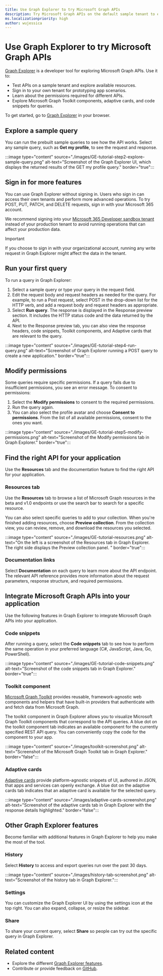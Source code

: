 ```yaml
---
title: Use Graph Explorer to try Microsoft Graph APIs
description: Try Microsoft Graph APIs on the default sample tenant to explore capabilities, or sign in to your tenant and use it as a prototyping tool to fulfill your app scenarios.
ms.localizationpriority: high
author: wujessica
---
```


# Use Graph Explorer to try Microsoft Graph APIs

[Graph Explorer](https://developer.microsoft.com/graph/graph-explorer/) is a developer tool for exploring Microsoft Graph APIs. Use it to:

- Test APIs on a sample tenant and explore available resources.
- Sign in to your own tenant for prototyping app scenarios.
- Learn about the permissions required for different APIs.
- Explore Microsoft Graph Toolkit components, adaptive cards, and code snippets for queries.

To get started, go to [Graph Explorer](https://developer.microsoft.com/graph/graph-explorer/) in your browser.

## Explore a sample query

You can run the prebuilt sample queries to see how the API works. Select any sample query, such as **Get my profile**, to see the request and response.

:::image type="content" source="./images/GE-tutorial-step2-explore-sample-query.png" alt-text="Screenshot of the Graph Explorer UI, which displays the returned results of the GET my profile query." border="true":::

## Sign in for more features

You can use Graph Explorer without signing in. Users who sign in can access their own tenants and perform more advanced operations. To try POST, PUT, PATCH, and DELETE requests, sign in with your Microsoft 365 account.

We recommend signing into your [Microsoft 365 Developer sandbox tenant](https://developer.microsoft.com/en-US/microsoft-365/dev-program) instead of your production tenant to avoid running operations that can affect your production data.

> [!IMPORTANT]
> If you choose to sign in with your organizational account, running any write request in Graph Explorer might affect the data in the tenant.

## Run your first query

To run a query in Graph Explorer:

1. Select a sample query or type your query in the request field.
1. Edit the request body and request headers as needed for the query.
For example, to run a Post request, select POST in the drop-down list for the HTTP verb, and add a request body and request headers as appropriate.
1. Select **Run query**.
The response is displayed in the Response preview section. It includes the HTTP status code and the data returned by the API.
1. Next to the Response preview tab, you can also view the response headers, code snippets, Toolkit components, and Adaptive cards that are relevant to the query.  

:::image type="content" source="./images/GE-tutorial-step4-run-query.png" alt-text="Screenshot of Graph Explorer running a POST query to create a new application." border="true":::

## Modify permissions

Some queries require specific permissions. If a query fails due to insufficient permissions, you see an error message. To consent to permissions:

1. Select the **Modify permissions** to consent to the required permissions.
1. Run the query again.
1. You can also select the profile avatar and choose **Consent to permissions**. From the list of all available permissions, consent to the ones you want.

:::image type="content" source="./images/GE-tutorial-step5-modify-permissions.png" alt-text="Screenshot of the Modify permissions tab in Graph Explorer." border="true":::

## Find the right API for your application

Use the **Resources** tab and the documentation feature to find the right API for your application.

### Resources tab

Use the **Resources** tab to browse a list of Microsoft Graph resources in the beta and v1.0 endpoints or use the search bar to search for a specific resource.

You can also select specific queries to add to your collection. When you're finished adding resources, choose **Preview collection**. From the collection view, you can review, remove, and download the resources you selected.

:::image type="content" source="./images/GE-tutorial-resources.png" alt-text="On the left is a screenshot of the Resources tab in Graph Explorer. The right side displays the Preview collection panel. " border="true":::

### Documentation links

Select **Documentation** on each query to learn more about the API endpoint. The relevant API reference provides more information about the request parameters, response structure, and required permissions.

## Integrate Microsoft Graph APIs into your application

Use the following features in Graph Explorer to integrate Microsoft Graph APIs into your application.

### Code snippets

After running a query, select the **Code snippets** tab to see how to perform the same operation in your preferred language (C#, JavaScript, Java, Go, PowerShell).

:::image type="content" source="./images/GE-tutorial-code-snippets.png" alt-text="Screenshot of the code snippets tab in Graph Explorer." border="true":::

### Toolkit component

[Microsoft Graph Toolkit](../toolkit/overview.md) provides reusable, framework-agnostic web components and helpers that have built-in providers that authenticate with and fetch data from Microsoft Graph.  

The toolkit component in Graph Explorer allows you to visualize Microsoft Graph Toolkit components that correspond to the API queries. A blue dot on the toolkit component tab indicates an available component for the currently specified REST API query. You can conveniently copy the code for the component to your app.

:::image type="content" source="./images/toolkit-screenshot.png" alt-text="Screenshot of the Microsoft Graph Toolkit tab in Graph Explorer." border="false":::

### Adaptive cards

[Adaptive cards](https://adaptivecards.io/) provide platform-agnostic snippets of UI, authored in JSON, that apps and services can openly exchange. A blue dot on the adaptive cards tab indicates that an adaptive card is available for the selected query.

:::image type="content" source="./images/adaptive-cards-screenshot.png" alt-text="Screenshot of the adaptive cards tab in Graph Explorer with the response details highlighted." border="false":::

## Other Graph Explorer features

Become familiar with additional features in Graph Explorer to help you make the most of the tool.

### History

Select **History** to access and export queries run over the past 30 days.

:::image type="content" source="./images/history-tab-screenshot.png" alt-text="Screenshot of the history tab in Graph Explorer.":::

### Settings

You can customize the Graph Explorer UI by using the settings icon at the top right. You can also expand, collapse, or resize the sidebar.

### Share  

To share your current query, select **Share** so people can try out the specific query in Graph Explorer.

## Related content

- Explore the different [Graph Explorer features](./graph-explorer-features.md).
- Contribute or provide feedback on [GitHub](https://github.com/microsoftgraph/microsoft-graph-explorer-v4/issues/new/choose).
